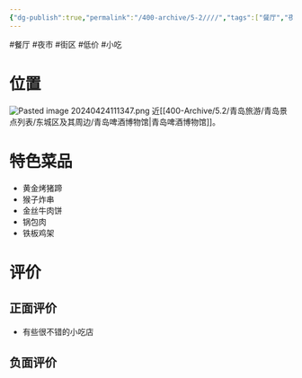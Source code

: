```yaml
---
{"dg-publish":true,"permalink":"/400-archive/5-2////","tags":["餐厅","夜市","街区","低价","小吃"]}
---
```


#餐厅 #夜市 #街区 #低价 #小吃
# 位置
![Pasted image 20240424111347.png](/img/user/800-%E5%85%B6%E4%BB%96/801-%E5%9B%BE%E7%89%87/Pasted%20image%2020240424111347.png)
近[[400-Archive/5.2/青岛旅游/青岛景点列表/东城区及其周边/青岛啤酒博物馆\|青岛啤酒博物馆]]。
# 特色菜品
- 黄金烤猪蹄
- 猴子炸串
- 金丝牛肉饼
- 锅包肉
- 铁板鸡架
# 评价
## 正面评价
- 有些很不错的小吃店
## 负面评价